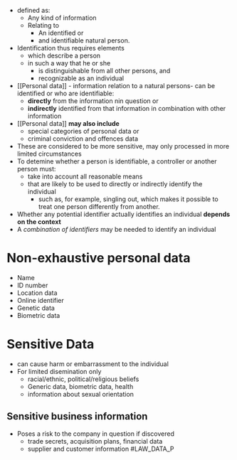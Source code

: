 * defined as:
	* Any kind of information
	* Relating to 
		* An identified or 
		* and identifiable natural person.
* Identification thus requires elements
	* which describe a person
	* in such a way that he or she 
		* is distinguishable from all other persons, and 
		* recognizable as an individual 
* [[Personal data]] - information relation to a natural persons- can be identified or who are identifiable:
	* **directly** from the information nin question or
	* **indirectly** identified from that information in combination with other information 
* [[Personal data]] **may also include**
	* special categories of personal data or 
	* criminal conviction and offences data
* These are considered to be more sensitive, may only processed in more limited circumstances
* To detemine whether a person is identifiable, a controller or another person must:
	* take into account all reasonable means
	* that are likely to be used to directly or indirectly identify the individual 
		* such as, for example, singling out, which makes it possible to treat one person differently from another.
* Whether any potential identifier actually identifies an individual **depends on the context**
* A *combination of identifiers* may be needed to identify an individual
# **Non-exhaustive personal data**
* Name
* ID number
* Location data
* Online identifier
* Genetic data
* Biometric data
# **Sensitive Data**
* can cause harm or embarrassment to the individual
* For limited disemination only
	* racial/ethnic, political/religious beliefs
	* Generic data, biometric data, health
	* information about sexual orientation
## Sensitive business information
* Poses a risk to the company in question if discovered
	* trade secrets, acquisition plans, financial data
	* supplier and customer information 
#LAW_DATA_P